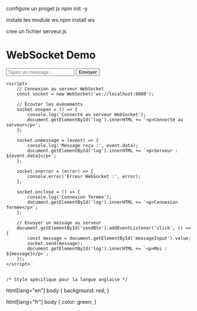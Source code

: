 


configure un proget js
npm init -y


instale les module ws
npm install ws


cree un fichier serveur.js

<h1>WebSocket Demo</h1>
    <input id="messageInput" type="text" placeholder="Tapez un message..." />
    <button id="sendBtn">Envoyer</button>
    <div id="log"></div>

    <script>
        // Connexion au serveur WebSocket
        const socket = new WebSocket('ws://localhost:8080');

        // Écouter les événements
        socket.onopen = () => {
            console.log('Connecté au serveur WebSocket');
            document.getElementById('log').innerHTML += '<p>Connecté au serveur</p>';
        };

        socket.onmessage = (event) => {
            console.log('Message reçu :', event.data);
            document.getElementById('log').innerHTML += `<p>Serveur : ${event.data}</p>`;
        };

        socket.onerror = (error) => {
            console.error('Erreur WebSocket :', error);
        };

        socket.onclose = () => {
            console.log('Connexion fermée');
            document.getElementById('log').innerHTML += '<p>Connexion fermée</p>';
        };

        // Envoyer un message au serveur
        document.getElementById('sendBtn').addEventListener('click', () => {
            const message = document.getElementById('messageInput').value;
            socket.send(message);
            document.getElementById('log').innerHTML += `<p>Moi : ${message}</p>`;
        });
    </script>


    /* Style spécifique pour la langue anglaise */
html[lang="en"] body {
    background: red;
}

html[lang="fr"] body {
    color: green;
}
